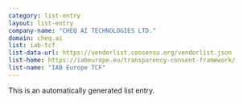 ```yaml
---
category: list-entry
layout: list-entry
company-name: "CHEQ AI TECHNOLOGIES LTD."
domain: cheq.ai
list: iab-tcf
list-data-url: https://vendorlist.consensu.org/vendorlist.json
list-home: https://iabeurope.eu/transparency-consent-framework/
list-name: "IAB Europe TCF"
---
```


This is an automatically generated list entry.
